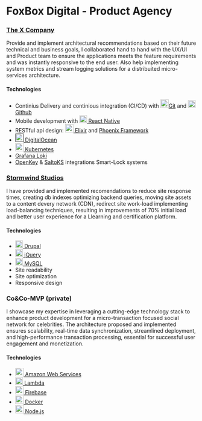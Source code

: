 # FoxBox Digital - Product Agency

### [The X Company](https://thexlife.co/)

Provide and implement architectural recommendations based on their future technical and business goals, I collaborated hand to hand with the UX/UI and Product team to ensure the applications meets the feature requirements and was instantly responsive to the end user. Also help implementing system metrics and stream logging solutions for a distribuited micro-services architecture.

#### Technologies

- Continius Delivery and continious integration (CI/CD) with <a href="https://git-scm.com/"><img src="./images/git.svg" width="22px"/>Git</a> and <a href="https://github.com/"><img src="./images/github.svg" width="20px"/> Github</a>
- Mobile development with <a href="https://reactnative.dev/"><img src="./images/react.svg" width="20px"/> React Native</a>
- RESTful api design: <a href="https://elixir-lang.org/"><img src="./images/elixir.svg" width="22px"/> Elixir</a> and <a href="https://www.phoenixframework.org/">Phoenix Framework</a>
- [<img src="./images/digitalocean.png" width="22px"/> DigitalOcean]()
- [<img src="./images/kubernetes.svg" width="22px"/> Kubernetes](https://kubernetes.io/)
- [Grafana Loki](https://grafana.com/oss/loki/)
- [OpenKey](https://www.openkey.co/) & [SaltoKS](https://saltoks.com/) integrations Smart-Lock systems

### [Stormwind Studios](https://stormwindstudios.com/)

I have provided and implemented recomendations to reduce site response times, creating db indexes optimizing backend queries, moving site assets to a content devery network (CDN), redirect site work-load implementing load-balancing techniques, resulting in improvements of 70% initial load and better user experience for a Llearning and certification platform.

#### Technologies

- [<img src="./images/drupal.svg?" width="20px"/> Drupal](https://www.drupal.org/)
- [<img src="./images/jquery.svg?" width="20px"/> jQuery](https://jquery.com/)
- [<img src="./images/mysql.svg?" width="20px"/> MySQL](https://www.mysql.com/)
- Site readability
- Site optimization
- Responsive design

### Co&Co-MVP (private)

I showcase my expertise in leveraging a cutting-edge technology stack to enhance product development for a micro-transaction focused social network for celebrities. The architecture proposed and implemented ensures scalability, real-time data synchronization, streamlined deployment, and high-performance transaction processing, essential for successful user engagement and monetization.


#### Technologies

- [<img src="./images/aws.svg" width="22px" /> Amazon Web Services](https://aws.amazon.com/)
- [<img src="./images/lambda.svg" width="20px" /> Lambda](https://aws.amazon.com/en/lambda/)
- [<img src="./images/firebase.svg" width="22px" /> Firebase](https://firebase.google.com/)
- [<img src="./images/docker.svg" width="22px" /> Docker](https://www.docker.com/)
- [<img src="./images/nodejs.svg" width="22px" /> Node.js](https://nodejs.org/)
